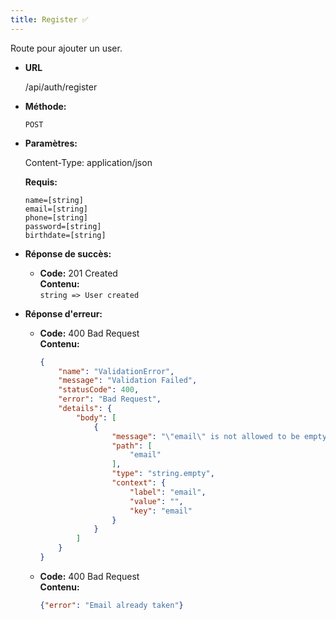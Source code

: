 ```yaml
---
title: Register ✅
---
```


Route pour ajouter un user.

* **URL**

  /api/auth/register

* **Méthode:**
  
  `POST`

* **Paramètres:**

  Content-Type: application/json

  **Requis:**
 
    `name=[string]`<br>
    `email=[string]`<br>
    `phone=[string]`<br>
    `password=[string]`<br>
    `birthdate=[string]`<br>

* **Réponse de succès:**

    * **Code:** 201 Created <br />
        **Contenu:** <br>
        `string => User created`

* **Réponse d'erreur:**

    * **Code:** 400 Bad Request <br />
        **Contenu:** 
        ```json
        {
            "name": "ValidationError",
            "message": "Validation Failed",
            "statusCode": 400,
            "error": "Bad Request",
            "details": {
                "body": [
                    {
                        "message": "\"email\" is not allowed to be empty",
                        "path": [
                            "email"
                        ],
                        "type": "string.empty",
                        "context": {
                            "label": "email",
                            "value": "",
                            "key": "email"
                        }
                    }
                ]
            }
        }
        ```

    * **Code:** 400 Bad Request <br />
        **Contenu:**
        ```json
        {"error": "Email already taken"}
        ```
